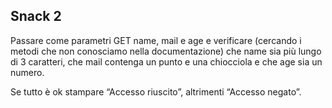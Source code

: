 ## Snack 2

Passare come parametri GET name, mail e age e verificare (cercando i metodi che non conosciamo nella documentazione) che name sia più lungo di 3 caratteri, che mail contenga un punto e una chiocciola e che age sia un numero.

Se tutto è ok stampare “Accesso riuscito”, altrimenti “Accesso negato”.
